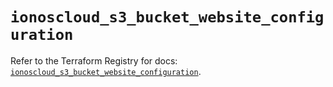 # `ionoscloud_s3_bucket_website_configuration`

Refer to the Terraform Registry for docs: [`ionoscloud_s3_bucket_website_configuration`](https://registry.terraform.io/providers/ionos-cloud/ionoscloud/6.5.8/docs/resources/s3_bucket_website_configuration).
